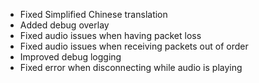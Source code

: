 - Fixed Simplified Chinese translation
- Added debug overlay
- Fixed audio issues when having packet loss
- Fixed audio issues when receiving packets out of order
- Improved debug logging
- Fixed error when disconnecting while audio is playing
